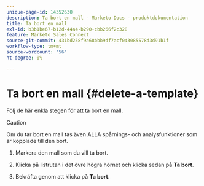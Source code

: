 ```yaml
---
unique-page-id: 14352630
description: Ta bort en mall - Marketo Docs - produktdokumentation
title: Ta bort en mall
exl-id: b3b1be67-b12d-44a4-b290-cbb266f2c328
feature: Marketo Sales Connect
source-git-commit: 431bd258f9a68bbb9df7acf043085578d3d91b1f
workflow-type: tm+mt
source-wordcount: '56'
ht-degree: 0%

---
```


# Ta bort en mall {#delete-a-template}

Följ de här enkla stegen för att ta bort en mall.

>[!CAUTION]
>
>Om du tar bort en mall tas även ALLA spårnings- och analysfunktioner som är kopplade till den bort.

1. Markera den mall som du vill ta bort.

1. Klicka på listrutan i det övre högra hörnet och klicka sedan på **Ta bort**.

1. Bekräfta genom att klicka på **Ta bort**.
